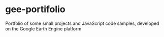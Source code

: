 # gee-portifolio
Portfolio of some small projects and JavaScript code samples, developed on the Google Earth Engine platform
